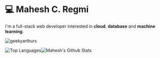
# :computer:  Mahesh C. Regmi 

I'm a full-stack web developer interested in **cloud**, **database** and **machine learning**.

<p align="left"> <img src="https://komarev.com/ghpvc/?username=geekyarthurs" alt="geekyarthurs" /> </p>


![Top Languages](https://github-readme-stats.vercel.app/api/top-langs/?username=geekyarthurs&theme=radical)![Mahesh's Github Stats](https://github-readme-stats.vercel.app/api?username=geekyarthurs&hide=prs,issues,contribs?username=geekyarthurs&count_private=true?username=geekyarthurs&show_icons=true&theme=radical)
